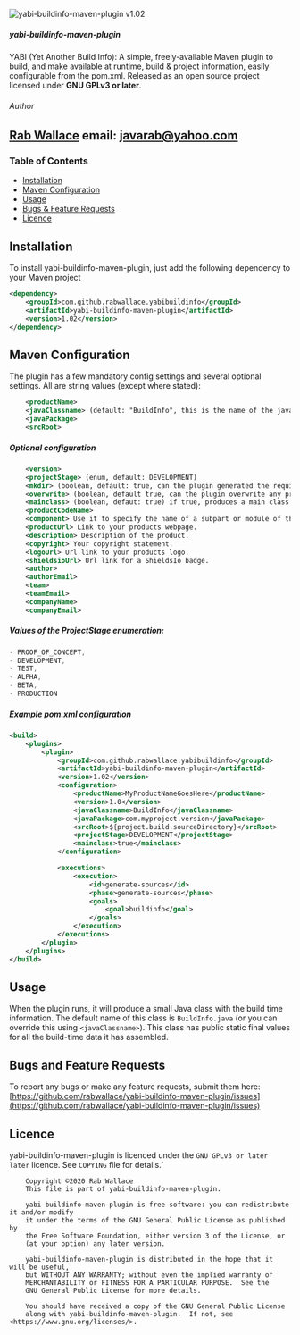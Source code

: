 ![yabi-buildinfo-maven-plugin v1.02](https://img.shields.io/badge/yabi--buildinfo--maven--plugin-v1.02-success)

##### yabi-buildinfo-maven-plugin
YABI (Yet Another Build Info): A simple, freely-available Maven plugin to build, and make available at runtime, build & project
information, easily configurable from the pom.xml. Released as an open source project licensed under <b>GNU GPLv3 or later</b>.

###### Author
[Rab Wallace](https://github.com/rabwallace)
email: javarab@yahoo.com
---

### Table of Contents ###
* [Installation](#installation)
* [Maven Configuration](#maven-configuration)
* [Usage](#usage)
* [Bugs & Feature Requests](#bugs-and-feature-requests)
* [Licence](#licence)


Installation
------------
To install yabi-buildinfo-maven-plugin, just add the following dependency to your Maven project
```xml
<dependency>
    <groupId>com.github.rabwallace.yabibuildinfo</groupId>
    <artifactId>yabi-buildinfo-maven-plugin</artifactId>
    <version>1.02</version>
</dependency>
```

Maven Configuration
-------------------

The plugin has a few mandatory config settings and several optional settings. All are string values (except where stated):

```xml
    <productName>
    <javaClassname> (default: "BuildInfo", this is the name of the java source file that will be generated)
    <javaPackage>
    <srcRoot>
```

##### Optional configuration
```xml
    <version>
    <projectStage> (enum, default: DEVELOPMENT)
    <mkdir> (boolean, default: true, can the plugin generated the required directory)
    <overwrite> (boolean, default true, can the plugin overwrite any previous buildinfo output)
    <mainclass> (boolean, defaut: true) if true, produces a main class allowing you to say "java -jar myjar.jar" to get buildinfo data.
    <productCodeName>
    <component> Use it to specify the name of a subpart or module of the main product.
    <productUrl> Link to your products webpage.
    <description> Description of the product.
    <copyright> Your copyright statement.
    <logoUrl> Url link to your products logo.
    <shieldsioUrl> Url link for a ShieldsIo badge.
    <author>
    <authorEmail>
    <team>
    <teamEmail>
    <companyName>
    <companyEmail>
```

##### Values of the ProjectStage enumeration:
```java
- PROOF_OF_CONCEPT,
- DEVELOPMENT,
- TEST,
- ALPHA,
- BETA,
- PRODUCTION
```

##### Example pom.xml configuration
```xml
<build>
    <plugins>
        <plugin>
            <groupId>com.github.rabwallace.yabibuildinfo</groupId>
            <artifactId>yabi-buildinfo-maven-plugin</artifactId>
            <version>1.02</version>
            <configuration>
                <productName>MyProductNameGoesHere</productName>
                <version>1.0</version>
                <javaClassname>BuildInfo</javaClassname>
                <javaPackage>com.myproject.version</javaPackage>
                <srcRoot>${project.build.sourceDirectory}</srcRoot>
                <projectStage>DEVELOPMENT</projectStage>
                <mainclass>true</mainclass>
            </configuration>

            <executions>
                <execution>
                    <id>generate-sources</id>
                    <phase>generate-sources</phase>
                    <goals>
                        <goal>buildinfo</goal>
                    </goals>
                </execution>
            </executions>
        </plugin>
    </plugins>
</build>
```

Usage
-----
When the plugin runs, it will produce a small Java class with the build time information. The default name of this
class is `BuildInfo.java` (or you can override this using `<javaClassname>`). This class has public static final values
for all the build-time data it has assembled.

Bugs and Feature Requests
-------------------------
To report any bugs or make any feature requests, submit them here:
[https://github.com/rabwallace/yabi-buildinfo-maven-plugin/issues](https://github.com/rabwallace/yabi-buildinfo-maven-plugin/issues)

Licence
-------
yabi-buildinfo-maven-plugin is licenced under the `GNU GPLv3 or later later` licence. See `COPYING` file for details.`

```text
    Copyright ©2020 Rab Wallace
    This file is part of yabi-buildinfo-maven-plugin.
 
    yabi-buildinfo-maven-plugin is free software: you can redistribute it and/or modify
    it under the terms of the GNU General Public License as published by
    the Free Software Foundation, either version 3 of the License, or
    (at your option) any later version.
 
    yabi-buildinfo-maven-plugin is distributed in the hope that it will be useful,
    but WITHOUT ANY WARRANTY; without even the implied warranty of
    MERCHANTABILITY or FITNESS FOR A PARTICULAR PURPOSE.  See the
    GNU General Public License for more details.
 
    You should have received a copy of the GNU General Public License
    along with yabi-buildinfo-maven-plugin.  If not, see <https://www.gnu.org/licenses/>.
```
